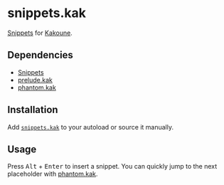 # snippets.kak

[Snippets] for [Kakoune].

[Snippets]: https://github.com/alexherbo2/snippets
[Kakoune]: https://kakoune.org

## Dependencies

- [Snippets]
- [prelude.kak]
- [phantom.kak]

[prelude.kak]: https://github.com/alexherbo2/prelude.kak
[phantom.kak]: https://github.com/alexherbo2/phantom.kak

## Installation

Add [`snippets.kak`](rc/snippets.kak) to your autoload or source it manually.

## Usage

Press <kbd>Alt</kbd> + <kbd>Enter</kbd> to insert a snippet.
You can quickly jump to the next placeholder with [phantom.kak].
